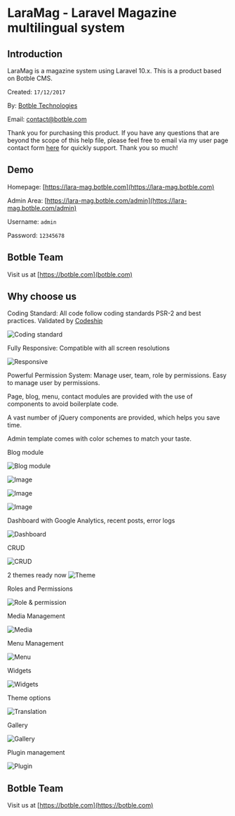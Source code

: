 # LaraMag - Laravel Magazine multilingual system

## Introduction

LaraMag is a magazine system using Laravel 10.x. This is a product based on Botble CMS.

Created: `17/12/2017`

By: [Botble Technologies](https://botble.com)

Email: [contact@botble.com](mailto:contact@botble.com)

Thank you for purchasing this product. If you have any questions that are beyond the scope of this help file,
please feel free to email via my user page contact form [here](https://codecanyon.net.net/user/botble) for quickly
support. Thank you so much!

## Demo

Homepage: [https://lara-mag.botble.com](https://lara-mag.botble.com)

Admin Area: [https://lara-mag.botble.com/admin](https://lara-mag.botble.com/admin)

Username: `admin`

Password: `12345678`

## Botble Team

Visit us at [https://botble.com](botble.com)

## Why choose us

Coding Standard: All code follow coding standards PSR-2 and best practices. Validated
by [Codeship](https://codeship.com)

![Coding standard](https://botble.com/storage/envato/codeship.png)

Fully Responsive: Compatible with all screen resolutions

![Responsive](https://botble.com/storage/envato/responsive.png)

Powerful Permission System: Manage user, team, role by permissions. Easy to manage user by permissions.

Page, blog, menu, contact modules are provided with the use of components to avoid boilerplate code.

A vast number of jQuery components are provided, which helps you save time.

Admin template comes with color schemes to match your taste.

Blog module

![Blog module](https://botble.com/storage/envato/blog1.png)

![Image](https://botble.com/storage/envato/blog2.png)

![Image](https://botble.com/storage/envato/blog3.png)

![Image](https://botble.com/storage/envato/blog4.png)

Dashboard with Google Analytics, recent posts, error logs

![Dashboard](https://botble.com/storage/uploads/1/docs/screenshots/dashboard.png)

CRUD

![CRUD](https://botble.com/storage/uploads/1/docs/screenshots/edit-page.png)

2 themes ready now
![Theme](https://botble.com/storage/uploads/1/docs/screenshots/theme.png)

Roles and Permissions

![Role & permission](https://botble.com/storage/uploads/1/docs/screenshots/role-permission.png)

Media Management

![Media](https://botble.com/storage/uploads/1/docs/screenshots/media.png)

Menu Management

![Menu](https://botble.com/storage/uploads/1/docs/screenshots/menu.png)

Widgets

![Widgets](https://botble.com/storage/uploads/1/docs/screenshots/widget.png)

Theme options

![Translation](https://botble.com/storage/uploads/1/docs/screenshots/theme-option.png)

Gallery

![Gallery](https://botble.com/storage/uploads/1/docs/screenshots/gallery.png)

Plugin management

![Plugin](https://botble.com/storage/uploads/1/docs/screenshots/plugin.png)

## Botble Team

Visit us at [https://botble.com](https://botble.com)
